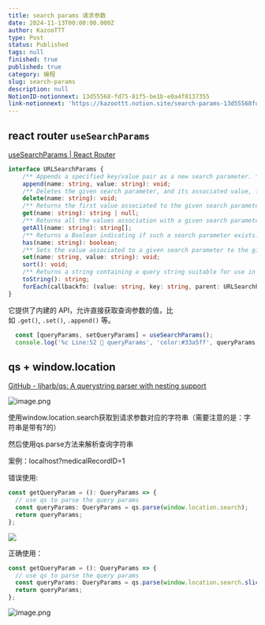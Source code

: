 ```yaml
---
title: search params 请求参数
date: 2024-11-13T00:00:00.000Z
author: KazooTTT
type: Post
status: Published
tags: null
finished: true
published: true
category: 编程
slug: search-params
description: null
NotionID-notionnext: 13d55568-fd75-81f5-be1b-e0a4f8137355
link-notionnext: 'https://kazoottt.notion.site/search-params-13d55568fd7581f5be1be0a4f8137355'
---
```


## react router `useSearchParams`

[useSearchParams  | React Router](https://reactrouter.com/en/main/hooks/use-search-params#usesearchparams)

``` ts
interface URLSearchParams {
    /** Appends a specified key/value pair as a new search parameter. */
    append(name: string, value: string): void;
    /** Deletes the given search parameter, and its associated value, from the list of all search parameters. */
    delete(name: string): void;
    /** Returns the first value associated to the given search parameter. */
    get(name: string): string | null;
    /** Returns all the values association with a given search parameter. */
    getAll(name: string): string[];
    /** Returns a Boolean indicating if such a search parameter exists. */
    has(name: string): boolean;
    /** Sets the value associated to a given search parameter to the given value. If there were several values, delete the others. */
    set(name: string, value: string): void;
    sort(): void;
    /** Returns a string containing a query string suitable for use in a URL. Does not include the question mark. */
    toString(): string;
    forEach(callbackfn: (value: string, key: string, parent: URLSearchParams) => void, thisArg?: any): void;
}

```

它提供了内建的 API，允许直接获取查询参数的值，比如 `.get()`, `.set()`, `.append()` 等。

``` ts
  const [queryParams, setQueryParams] = useSearchParams();
  console.log('%c Line:52 🍿 queryParams', 'color:#33a5ff', queryParams.get('medicalRecordID'));
```

## qs + window.location

[GitHub - ljharb/qs: A querystring parser with nesting support](https://github.com/ljharb/qs)

![image.png](https://pictures.kazoottt.top/2024/11/20241113-9c3c37d82dd684dc8ca2b75cfb16784e.png)

使用window.location.search获取到请求参数对应的字符串（需要注意的是：字符串是带有?的）

然后使用qs.parse方法来解析查询字符串

案例：localhost?medicalRecordID=1

错误使用:

``` ts
const getQueryParam = (): QueryParams => {
  // use qs to parse the query params
  const queryParams: QueryParams = qs.parse(window.location.search);
  return queryParams;
};
```

![](https://pictures.kazoottt.top/2024/11/20241113-157c9570908a6b1f584ae28db3eebf1d.png)

正确使用：

``` ts
const getQueryParam = (): QueryParams => {
  // use qs to parse the query params
  const queryParams: QueryParams = qs.parse(window.location.search.slice(1));
  return queryParams;
};
```

![image.png](https://pictures.kazoottt.top/2024/11/20241113-48ad512e7639c8027216269380b7cacf.png)
